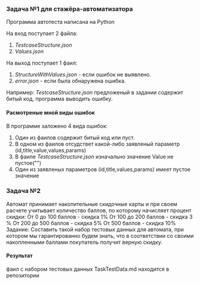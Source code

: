 ### Задача №1 для стажёра-автоматизатора

Программа автотеста написана на Python

На вход поступает 2 файла:
1) *TestcaseStructure.json*
2) *Values.json*

На выход поступает 1 фаил:
1) *StructureWithValues.json* - если ошибок не выявлено.
2) *error.json* - если была обнаружена ошибка.

Например: *TestcaseStructure.json* предложеный в задании содержит битый код, программа выводить ошибку.

#### Расмотреные мной виды ошибок

В программе заложено 4 вида ошибок:

1) Один из фаилов содержит битый код или пуст.
2) В одном из фаилов отсудствет какой-либо заявленый параметр (id,title,value,values,params)
3) В фаиле *TestcaseStructure.json* изначально значение Value не пустое("")
4) Один из заявленых параметров (id,title,values,params) имеет пустое значение

### Задача №2
   Автомат принимает накопительные скидочные карты и при своем расчете учитывает количество баллов, по которому начисляет процент скидки:
От 0 до 100 баллов - скидка 1%
От 100 до 200 баллов - скидка 3 %
От 200 до 500 баллов - скидка 5%
От 500 баллов -  скидка 10%
   Задание: Составить такой набор тестовых данных для автомата, при котором мы гарантированно будем знать, что в соответствии со своими накопленными баллами покупатель получит верную скидку.

#### Результат
фаил с набором тестовых данных TaskTestData.md находится в репозитории
